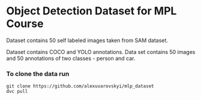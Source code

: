 # Object Detection Dataset for MPL Course

Dataset contains 50 self labeled images taken from SAM dataset.

Dataset contains COCO and YOLO annotations.
Data set contains 50 images and 50 annotations of two classes - person and car.


### To clone the data run
```
git clone https://github.com/alexuvarovskyi/mlp_dataset
dvc pull

```
